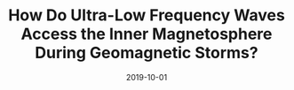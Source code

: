 ---
title: "How Do Ultra-Low Frequency Waves Access the Inner Magnetosphere During Geomagnetic Storms?"
collection: publications
permalink: /publication/2019-10-01-Rae
date: 2019-10-01
venue: 'Geophysical Research Letters'
paperurl: 'https://doi.org/10.1029/2019GL082395'
citation: 'Rae, I. J., Murphy, K. R., Watt, C. E. J., Sandhu, J. K., Georgiou, M., Degeling, A. W., et al. (2019). How do Ultra?Low Frequency waves access the inner magnetosphere during geomagnetic storms? Geophysical Research Letters, 699-709. '
---